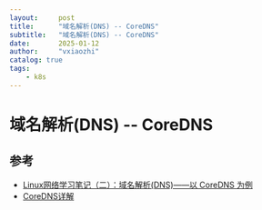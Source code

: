 ```yaml
---
layout:     post
title:      "域名解析(DNS) -- CoreDNS"
subtitle:   "域名解析(DNS) -- CoreDNS"
date:       2025-01-12
author:     "vxiaozhi"
catalog: true
tags:
    - k8s
---
```


# 域名解析(DNS) -- CoreDNS

## 参考

- [Linux网络学习笔记（二）：域名解析(DNS)——以 CoreDNS 为例](https://thiscute.world/posts/about-dns-protocol/)
- [CoreDNS详解](https://github.com/chenzongshu/Kubernetes/blob/master/CoreDNS%E8%AF%A6%E8%A7%A3.md)
